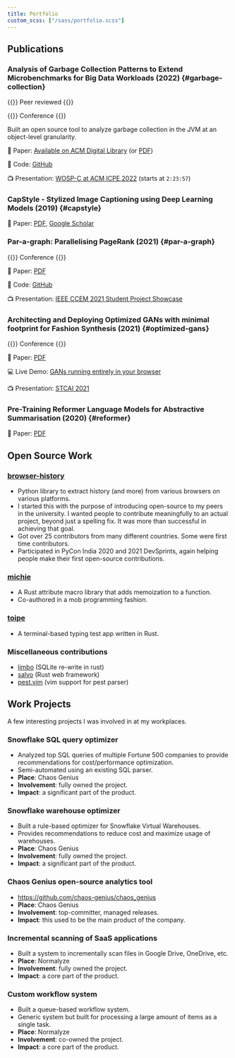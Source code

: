 ```yaml
---
title: Portfolio
custom_scss: ["/sass/portfolio.scss"]
---
```


## Publications

### Analysis of Garbage Collection Patterns to Extend Microbenchmarks for Big Data Workloads (2022) {#garbage-collection}

{{<smalltag>}}
Peer reviewed
{{</smalltag>}}

{{<smalltag>}}
Conference
{{</smalltag>}}

Built an open source tool to analyze garbage collection in the JVM at an object-level granularity.

📜 Paper: [Available on ACM Digital Library](https://dl.acm.org/doi/10.1145/3491204.3527473) (or [PDF](https://research.spec.org/icpe_proceedings/2022/companion/p121.pdf))

💾 Code: [GitHub](https://github.com/metonymic-smokey/JavaGC)

📺 Presentation: [WOSP-C at ACM ICPE 2022](https://youtu.be/qLKYqfniUII?t=8637) (starts at `2:23:57`)

### CapStyle - Stylized Image Captioning using Deep Learning Models (2019) {#capstyle}

📜 Paper: [PDF](/papers/capstyle.pdf), [Google Scholar](https://scholar.google.com/citations?view_op=view_citation&hl=en&user=aF5ofCgAAAAJ&citation_for_view=aF5ofCgAAAAJ:u-x6o8ySG0sC)

### Par-a-graph: Parallelising PageRank (2021) {#par-a-graph}

{{<smalltag>}}
Conference
{{</smalltag>}}

📜 Paper: [PDF](/papers/par-a-graph.pdf)

💾 Code: [GitHub](https://github.com/metonymic-smokey/par-a-graph)

📺 Presentation: [IEEE CCEM 2021 Student Project Showcase](https://youtu.be/Xl2a8j3zats)

### Architecting and Deploying Optimized GANs with minimal footprint for Fashion Synthesis (2021) {#optimized-gans}

{{<smalltag>}}
Conference
{{</smalltag>}}

📜 Paper: [PDF](/papers/optimized-gans.pdf)

💻 Live Demo: [GANs running entirely in your browser](https://fashion.samyak.me/)

📺 Presentation: [STCAI 2021](https://youtu.be/mHeglPANT7c?t=73)

### Pre-Training Reformer Language Models for Abstractive Summarisation (2020) {#reformer}

📜 Paper: [PDF](/papers/reformer.pdf)

## Open Source Work

### [browser-history](https://github.com/browser-history/browser-history)

- Python library to extract history (and more) from various browsers on various platforms.
- I started this with the purpose of introducing open-source to my peers in the university. I wanted people to contribute meaningfully to an actual project, beyond just a spelling fix. It was more than successful in achieving that goal.
- Got over 25 contributors from many different countries. Some were first time contributors.
- Participated in PyCon India 2020 and 2021 DevSprints, again helping people make their first open-source contributions.

### [michie](https://github.com/mobusoperandi/michie)

- A Rust attribute macro library that adds memoization to a function.
- Co-authored in a mob programming fashion.

### [toipe](https://github.com/Samyak2/toipe)

- A terminal-based typing test app written in Rust.

### Miscellaneous contributions

- [limbo](https://github.com/tursodatabase/limbo/pulls?q=is:pr+author:Samyak2) (SQLite re-write in rust)
- [salvo](https://github.com/salvo-rs/salvo/pulls?q=+is:pr+author:Samyak2) (Rust web framework)
- [pest.vim](https://github.com/pest-parser/pest.vim/pulls?q=is:pr+author:Samyak2) (vim support for pest parser)

## Work Projects

A few interesting projects I was involved in at my workplaces.

### Snowflake SQL query optimizer

- Analyzed top SQL queries of multiple Fortune 500 companies to provide recommendations for cost/performance optimization.
- Semi-automated using an existing SQL parser.
- **Place**: Chaos Genius
- **Involvement**: fully owned the project.
- **Impact**: a significant part of the product.

### Snowflake warehouse optimizer

- Built a rule-based optimizer for Snowflake Virtual Warehouses.
- Provides recommendations to reduce cost and maximize usage of warehouses.
- **Place**: Chaos Genius
- **Involvement**: fully owned the project.
- **Impact**: a significant part of the product.

### Chaos Genius open-source analytics tool

- https://github.com/chaos-genius/chaos_genius
- **Place**: Chaos Genius
- **Involvement**: top-committer, managed releases.
- **Impact**: this used to be the main product of the company.

### Incremental scanning of SaaS applications

- Built a system to incrementally scan files in Google Drive, OneDrive, etc.
- **Place**: Normalyze
- **Involvement**: fully owned the project.
- **Impact**: a core part of the product.

### Custom workflow system

- Built a queue-based workflow system.
- Generic system but built for processing a large amount of items as a single task.
- **Place**: Normalyze
- **Involvement**: co-owned the project.
- **Impact**: a core part of the product.
